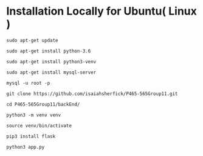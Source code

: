 # Installation Locally for Ubuntu( Linux )

`sudo apt-get update`

`sudo apt-get install python-3.6`

`sudo apt-get install python3-venv`

`sudo apt-get install mysql-server`

`mysql -u root -p`

`git clone https://github.com/isaiahsherfick/P465-565Group11.git`

`cd P465-565Group11/backEnd/`

`python3 -m venv venv`

`source venv/bin/activate`

`pip3 install flask`

`python3 app.py`
